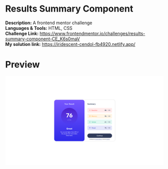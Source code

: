 # Results Summary Component

**Description:** A frontend mentor challenge<br>
**Languages & Tools:** HTML, CSS<br>
**Challenge Link:** https://www.frontendmentor.io/challenges/results-summary-component-CE_K6s0maV<br>
**My solution link:** https://iridescent-cendol-fb4920.netlify.app/

# Preview
![](https://github.com/NotYoel/Web-Development-Projects/blob/main/Frontend%20Mentor%20Projects/Results%20Summary%20Component/photos/Screenshot.png)
